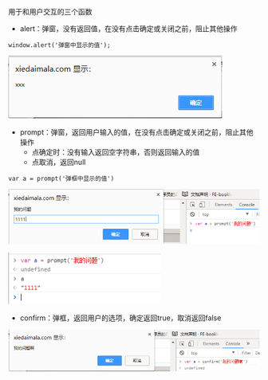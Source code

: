 用于和用户交互的三个函数

* alert：弹窗，没有返回值，在没有点击确定或关闭之前，阻止其他操作

```
window.alert('弹窗中显示的值');
```

![](/assets/window_alert.png)

* prompt：弹窗，返回用户输入的值，在没有点击确定或关闭之前，阻止其他操作
  * 点确定时：没有输入返回空字符串，否则返回输入的值
  * 点取消，返回null

```
var a = prompt('弹框中显示的值')
```

![](/assets/window_prompt.png)

![](/assets/window_prompt2.png)

* confirm：弹框，返回用户的选项，确定返回true，取消返回false

![](/assets/window_confirm.png)


